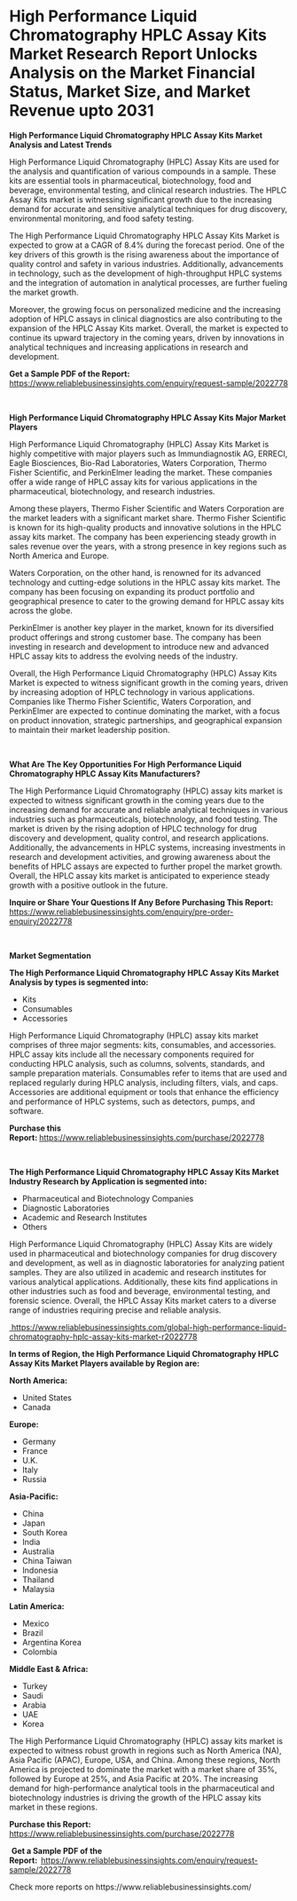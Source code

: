 <p><h1>High Performance Liquid Chromatography HPLC Assay Kits Market Research Report Unlocks Analysis on the Market Financial Status, Market Size, and Market Revenue upto 2031</h1></p><p><strong>High Performance Liquid Chromatography HPLC Assay Kits Market Analysis and Latest Trends</strong></p>
<p><p>High Performance Liquid Chromatography (HPLC) Assay Kits are used for the analysis and quantification of various compounds in a sample. These kits are essential tools in pharmaceutical, biotechnology, food and beverage, environmental testing, and clinical research industries. The HPLC Assay Kits market is witnessing significant growth due to the increasing demand for accurate and sensitive analytical techniques for drug discovery, environmental monitoring, and food safety testing.</p><p>The High Performance Liquid Chromatography HPLC Assay Kits Market is expected to grow at a CAGR of 8.4% during the forecast period. One of the key drivers of this growth is the rising awareness about the importance of quality control and safety in various industries. Additionally, advancements in technology, such as the development of high-throughput HPLC systems and the integration of automation in analytical processes, are further fueling the market growth.</p><p>Moreover, the growing focus on personalized medicine and the increasing adoption of HPLC assays in clinical diagnostics are also contributing to the expansion of the HPLC Assay Kits market. Overall, the market is expected to continue its upward trajectory in the coming years, driven by innovations in analytical techniques and increasing applications in research and development.</p></p>
<p><strong>Get a Sample PDF of the Report:&nbsp;</strong> <a href="https://www.reliablebusinessinsights.com/enquiry/request-sample/2022778">https://www.reliablebusinessinsights.com/enquiry/request-sample/2022778</a></p>
<p>&nbsp;</p>
<p><strong>High Performance Liquid Chromatography HPLC Assay Kits Major Market Players</strong></p>
<p><p>High Performance Liquid Chromatography (HPLC) Assay Kits Market is highly competitive with major players such as Immundiagnostik AG, ERRECI, Eagle Biosciences, Bio-Rad Laboratories, Waters Corporation, Thermo Fisher Scientific, and PerkinElmer leading the market. These companies offer a wide range of HPLC assay kits for various applications in the pharmaceutical, biotechnology, and research industries.</p><p>Among these players, Thermo Fisher Scientific and Waters Corporation are the market leaders with a significant market share. Thermo Fisher Scientific is known for its high-quality products and innovative solutions in the HPLC assay kits market. The company has been experiencing steady growth in sales revenue over the years, with a strong presence in key regions such as North America and Europe.</p><p>Waters Corporation, on the other hand, is renowned for its advanced technology and cutting-edge solutions in the HPLC assay kits market. The company has been focusing on expanding its product portfolio and geographical presence to cater to the growing demand for HPLC assay kits across the globe.</p><p>PerkinElmer is another key player in the market, known for its diversified product offerings and strong customer base. The company has been investing in research and development to introduce new and advanced HPLC assay kits to address the evolving needs of the industry.</p><p>Overall, the High Performance Liquid Chromatography (HPLC) Assay Kits Market is expected to witness significant growth in the coming years, driven by increasing adoption of HPLC technology in various applications. Companies like Thermo Fisher Scientific, Waters Corporation, and PerkinElmer are expected to continue dominating the market, with a focus on product innovation, strategic partnerships, and geographical expansion to maintain their market leadership position.</p></p>
<p>&nbsp;</p>
<p><strong>What Are The Key Opportunities For High Performance Liquid Chromatography HPLC Assay Kits Manufacturers?</strong></p>
<p><p>The High Performance Liquid Chromatography (HPLC) assay kits market is expected to witness significant growth in the coming years due to the increasing demand for accurate and reliable analytical techniques in various industries such as pharmaceuticals, biotechnology, and food testing. The market is driven by the rising adoption of HPLC technology for drug discovery and development, quality control, and research applications. Additionally, the advancements in HPLC systems, increasing investments in research and development activities, and growing awareness about the benefits of HPLC assays are expected to further propel the market growth. Overall, the HPLC assay kits market is anticipated to experience steady growth with a positive outlook in the future.</p></p>
<p><strong>Inquire or Share Your Questions If Any Before Purchasing This Report:</strong> <a href="https://www.reliablebusinessinsights.com/enquiry/pre-order-enquiry/2022778">https://www.reliablebusinessinsights.com/enquiry/pre-order-enquiry/2022778</a></p>
<p>&nbsp;</p>
<p><strong>Market Segmentation</strong></p>
<p><strong>The High Performance Liquid Chromatography HPLC Assay Kits Market Analysis by types is segmented into:</strong></p>
<p><ul><li>Kits</li><li>Consumables</li><li>Accessories</li></ul></p>
<p><p>High Performance Liquid Chromatography (HPLC) assay kits market comprises of three major segments: kits, consumables, and accessories. HPLC assay kits include all the necessary components required for conducting HPLC analysis, such as columns, solvents, standards, and sample preparation materials. Consumables refer to items that are used and replaced regularly during HPLC analysis, including filters, vials, and caps. Accessories are additional equipment or tools that enhance the efficiency and performance of HPLC systems, such as detectors, pumps, and software.</p></p>
<p><strong>Purchase this Report:&nbsp;</strong><a href="https://www.reliablebusinessinsights.com/purchase/2022778">https://www.reliablebusinessinsights.com/purchase/2022778</a></p>
<p>&nbsp;</p>
<p><strong>The High Performance Liquid Chromatography HPLC Assay Kits Market Industry Research by Application is segmented into:</strong></p>
<p><ul><li>Pharmaceutical and Biotechnology Companies</li><li>Diagnostic Laboratories</li><li>Academic and Research Institutes</li><li>Others</li></ul></p>
<p><p>High Performance Liquid Chromatography (HPLC) Assay Kits are widely used in pharmaceutical and biotechnology companies for drug discovery and development, as well as in diagnostic laboratories for analyzing patient samples. They are also utilized in academic and research institutes for various analytical applications. Additionally, these kits find applications in other industries such as food and beverage, environmental testing, and forensic science. Overall, the HPLC Assay Kits market caters to a diverse range of industries requiring precise and reliable analysis.</p></p>
<p><a href="https://www.reliablebusinessinsights.com/global-high-performance-liquid-chromatography-hplc-assay-kits-market-r2022778">&nbsp;https://www.reliablebusinessinsights.com/global-high-performance-liquid-chromatography-hplc-assay-kits-market-r2022778</a></p>
<p><strong>In terms of Region, the High Performance Liquid Chromatography HPLC Assay Kits Market Players available by Region are:</strong></p>
<p>
    <p> <strong> North America: </strong>
        <ul>
            <li>United States</li>
            <li>Canada</li>
        </ul>
        </p> 
    <p> <strong> Europe: </strong>
        <ul>
            <li>Germany</li>
            <li>France</li>
            <li>U.K.</li>
            <li>Italy</li>
            <li>Russia</li>
        </ul>
        </p> 
    <p> <strong> Asia-Pacific: </strong>
        <ul>
            <li>China</li>
            <li>Japan</li>
            <li>South Korea</li>
            <li>India</li>
            <li>Australia</li>
            <li>China Taiwan</li>
            <li>Indonesia</li>
            <li>Thailand</li>
            <li>Malaysia</li>
        </ul>
        </p> 
    <p> <strong> Latin America: </strong>
        <ul>
            <li>Mexico</li>
            <li>Brazil</li>
            <li>Argentina Korea</li>
            <li>Colombia</li>
        </ul>
        </p> 
    <p> <strong> Middle East & Africa: </strong>
        <ul>
            <li>Turkey</li>
            <li>Saudi</li>
            <li>Arabia</li>
            <li>UAE</li>
            <li>Korea</li>
        </ul>
    </p>
    </p>
<p><p>The High Performance Liquid Chromatography (HPLC) assay kits market is expected to witness robust growth in regions such as North America (NA), Asia Pacific (APAC), Europe, USA, and China. Among these regions, North America is projected to dominate the market with a market share of 35%, followed by Europe at 25%, and Asia Pacific at 20%. The increasing demand for high-performance analytical tools in the pharmaceutical and biotechnology industries is driving the growth of the HPLC assay kits market in these regions.</p></p>
<p><strong>Purchase this Report: </strong><a href="https://www.reliablebusinessinsights.com/purchase/2022778">https://www.reliablebusinessinsights.com/purchase/2022778</a></p>
<p>&nbsp;<strong>Get a Sample PDF of the Report:&nbsp;&nbsp;</strong><a href="https://www.reliablebusinessinsights.com/enquiry/request-sample/2022778">https://www.reliablebusinessinsights.com/enquiry/request-sample/2022778</a></p>
<p><strong></strong></p>
<p>Check more reports on https://www.reliablebusinessinsights.com/</p>